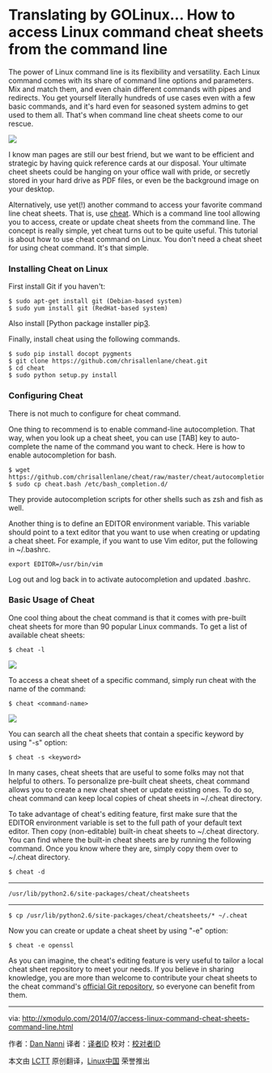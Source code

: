 Translating by GOLinux...
How to access Linux command cheat sheets from the command line
================================================================================
The power of Linux command line is its flexibility and versatility. Each Linux command comes with its share of command line options and parameters. Mix and match them, and even chain different commands with pipes and redirects. You get yourself literally hundreds of use cases even with a few basic commands, and it's hard even for seasoned system admins to get used to them all. That's when command line cheat sheets come to our rescue.

[![](https://farm6.staticflickr.com/5562/14752051134_5a7c3d2aa4_z.jpg)][1]

I know man pages are still our best friend, but we want to be efficient and strategic by having quick reference cards at our disposal. Your ultimate cheet sheets could be hanging on your office wall with pride, or secretly stored in your hard drive as PDF files, or even be the background image on your desktop.

Alternatively, use yet(!) another command to access your favorite command line cheat sheets. That is, use [cheat][2]. Which is a command line tool allowing you to access, create or update cheat sheets from the command line. The concept is really simple, yet cheat turns out to be quite useful. This tutorial is about how to use cheat command on Linux. You don't need a cheat sheet for using cheat command. It's that simple.

### Installing Cheat on Linux ###

First install Git if you haven't:

    $ sudo apt-get install git (Debian-based system)
    $ sudo yum install git (RedHat-based system)

Also install [Python package installer pip[3].

Finally, install cheat using the following commands.

    $ sudo pip install docopt pygments
    $ git clone https://github.com/chrisallenlane/cheat.git
    $ cd cheat
    $ sudo python setup.py install 

### Configuring Cheat ###

There is not much to configure for cheat command.

One thing to recommend is to enable command-line autocompletion. That way, when you look up a cheat sheet, you can use [TAB] key to auto-complete the name of the command you want to check. Here is how to enable autocompletion for bash.

    $ wget https://github.com/chrisallenlane/cheat/raw/master/cheat/autocompletion/cheat.bash
    $ sudo cp cheat.bash /etc/bash_completion.d/

They provide autocompletion scripts for other shells such as zsh and fish as well.

Another thing is to define an EDITOR environment variable. This variable should point to a text editor that you want to use when creating or updating a cheat sheet. For example, if you want to use Vim editor, put the following in ~/.bashrc.

    export EDITOR=/usr/bin/vim

Log out and log back in to activate autocompletion and updated .bashrc.

### Basic Usage of Cheat ###

One cool thing about the cheat command is that it comes with pre-built cheat sheets for more than 90 popular Linux commands. To get a list of available cheat sheets:

    $ cheat -l 

![](https://farm3.staticflickr.com/2932/14754370585_7133cbbc8c_z.jpg)

To access a cheat sheet of a specific command, simply run cheat with the name of the command:

    $ cheat <command-name> 

![](https://farm4.staticflickr.com/3899/14567722899_8b86c312ca_z.jpg)

You can search all the cheat sheets that contain a specific keyword by using "-s" option:

    $ cheat -s <keyword> 

In many cases, cheat sheets that are useful to some folks may not that helpful to others. To personalize pre-built cheat sheets, cheat command allows you to create a new cheat sheet or update existing ones. To do so, cheat command can keep local copies of cheat sheets in ~/.cheat directory.

To take advantage of cheat's editing feature, first make sure that the EDITOR environment variable is set to the full path of your default text editor. Then copy (non-editable) built-in cheat sheets to ~/.cheat directory. You can find where the built-in cheat sheets are by running the following command. Once you know where they are, simply copy them over to ~/.cheat directory.

    $ cheat -d 

----------

    /usr/lib/python2.6/site-packages/cheat/cheatsheets

----------

    $ cp /usr/lib/python2.6/site-packages/cheat/cheatsheets/* ~/.cheat

Now you can create or update a cheat sheet by using "-e" option:

    $ cheat -e openssl 

As you can imagine, the cheat's editing feature is very useful to tailor a local cheat sheet repository to meet your needs. If you believe in sharing knowledge, you are more than welcome to contribute your cheat sheets to the cheat command's [official Git repository][4], so everyone can benefit from them.

--------------------------------------------------------------------------------

via: http://xmodulo.com/2014/07/access-linux-command-cheat-sheets-command-line.html

作者：[Dan Nanni][a]
译者：[译者ID](https://github.com/译者ID)
校对：[校对者ID](https://github.com/校对者ID)

本文由 [LCTT](https://github.com/LCTT/TranslateProject) 原创翻译，[Linux中国](http://linux.cn/) 荣誉推出

[a]:http://xmodulo.com/author/nanni
[1]:http://xkcd.com/1168/
[2]:https://github.com/chrisallenlane/cheat
[3]:http://ask.xmodulo.com/install-pip-linux.html
[4]:https://github.com/chrisallenlane/cheat

